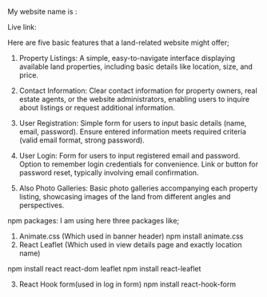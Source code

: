 My website name is : 



Live link:


Here are five basic features that a land-related website might offer;
 
 1) Property Listings: A simple, easy-to-navigate interface displaying available land     properties, including basic details like location, size, and price.

 2) Contact Information: Clear contact information for property owners, real estate agents, or the website administrators, enabling users to inquire about listings or request additional information.

 3) User Registration:  Simple form for users to input basic details (name, email, password). Ensure entered information meets required criteria (valid email format, strong password).

 4) User Login: Form for users to input registered email and password. Option to remember login credentials for convenience. Link or button for password reset, typically involving email confirmation.

 5) Also Photo Galleries: Basic photo galleries accompanying each property listing, showcasing images of the land from different angles and perspectives.

npm packages:
 I am using here three packages like;
 1) Animate.css (Which used in banner header)
    npm install animate.css
 2) React Leaflet (Which used in view details page and exactly location name)
   
   npm install react react-dom leaflet
   npm install react-leaflet

3) React Hook form(used in log in form)
   npm install react-hook-form